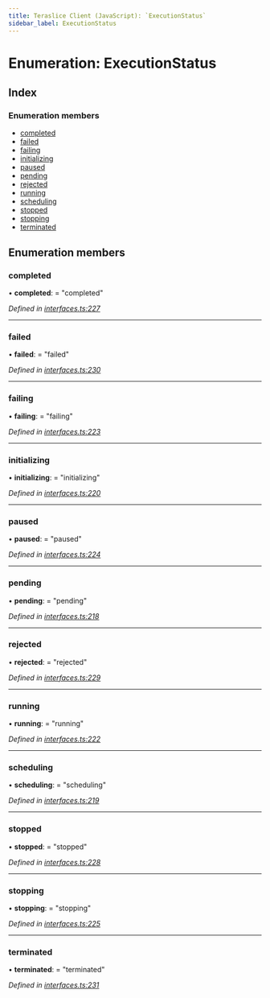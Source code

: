 ```yaml
---
title: Teraslice Client (JavaScript): `ExecutionStatus`
sidebar_label: ExecutionStatus
---
```


# Enumeration: ExecutionStatus

## Index

### Enumeration members

* [completed](executionstatus.md#completed)
* [failed](executionstatus.md#failed)
* [failing](executionstatus.md#failing)
* [initializing](executionstatus.md#initializing)
* [paused](executionstatus.md#paused)
* [pending](executionstatus.md#pending)
* [rejected](executionstatus.md#rejected)
* [running](executionstatus.md#running)
* [scheduling](executionstatus.md#scheduling)
* [stopped](executionstatus.md#stopped)
* [stopping](executionstatus.md#stopping)
* [terminated](executionstatus.md#terminated)

## Enumeration members

###  completed

• **completed**: = "completed"

*Defined in [interfaces.ts:227](https://github.com/terascope/teraslice/blob/d2d877b60/packages/teraslice-client-js/src/interfaces.ts#L227)*

___

###  failed

• **failed**: = "failed"

*Defined in [interfaces.ts:230](https://github.com/terascope/teraslice/blob/d2d877b60/packages/teraslice-client-js/src/interfaces.ts#L230)*

___

###  failing

• **failing**: = "failing"

*Defined in [interfaces.ts:223](https://github.com/terascope/teraslice/blob/d2d877b60/packages/teraslice-client-js/src/interfaces.ts#L223)*

___

###  initializing

• **initializing**: = "initializing"

*Defined in [interfaces.ts:220](https://github.com/terascope/teraslice/blob/d2d877b60/packages/teraslice-client-js/src/interfaces.ts#L220)*

___

###  paused

• **paused**: = "paused"

*Defined in [interfaces.ts:224](https://github.com/terascope/teraslice/blob/d2d877b60/packages/teraslice-client-js/src/interfaces.ts#L224)*

___

###  pending

• **pending**: = "pending"

*Defined in [interfaces.ts:218](https://github.com/terascope/teraslice/blob/d2d877b60/packages/teraslice-client-js/src/interfaces.ts#L218)*

___

###  rejected

• **rejected**: = "rejected"

*Defined in [interfaces.ts:229](https://github.com/terascope/teraslice/blob/d2d877b60/packages/teraslice-client-js/src/interfaces.ts#L229)*

___

###  running

• **running**: = "running"

*Defined in [interfaces.ts:222](https://github.com/terascope/teraslice/blob/d2d877b60/packages/teraslice-client-js/src/interfaces.ts#L222)*

___

###  scheduling

• **scheduling**: = "scheduling"

*Defined in [interfaces.ts:219](https://github.com/terascope/teraslice/blob/d2d877b60/packages/teraslice-client-js/src/interfaces.ts#L219)*

___

###  stopped

• **stopped**: = "stopped"

*Defined in [interfaces.ts:228](https://github.com/terascope/teraslice/blob/d2d877b60/packages/teraslice-client-js/src/interfaces.ts#L228)*

___

###  stopping

• **stopping**: = "stopping"

*Defined in [interfaces.ts:225](https://github.com/terascope/teraslice/blob/d2d877b60/packages/teraslice-client-js/src/interfaces.ts#L225)*

___

###  terminated

• **terminated**: = "terminated"

*Defined in [interfaces.ts:231](https://github.com/terascope/teraslice/blob/d2d877b60/packages/teraslice-client-js/src/interfaces.ts#L231)*
